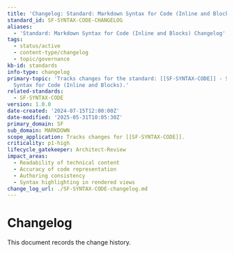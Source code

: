 ```yaml
---
title: 'Changelog: Standard: Markdown Syntax for Code (Inline and Blocks)'
standard_id: SF-SYNTAX-CODE-CHANGELOG
aliases:
  - 'Standard: Markdown Syntax for Code (Inline and Blocks) Changelog'
tags:
  - status/active
  - content-type/changelog
  - topic/governance
kb-id: standards
info-type: changelog
primary-topic: 'Tracks changes for the standard: [[SF-SYNTAX-CODE]] - Standard: Markdown
  Syntax for Code (Inline and Blocks).'
related-standards:
  - SF-SYNTAX-CODE
version: 1.0.0
date-created: '2024-07-15T12:00:00Z'
date-modified: '2025-05-31T10:05:30Z'
primary_domain: SF
sub_domain: MARKDOWN
scope_application: Tracks changes for [[SF-SYNTAX-CODE]].
criticality: p1-high
lifecycle_gatekeeper: Architect-Review
impact_areas:
  - Readability of technical content
  - Accuracy of code representation
  - Authoring consistency
  - Syntax highlighting in rendered views
change_log_url: ./SF-SYNTAX-CODE-changelog.md
---
```


# Changelog

This document records the change history.
